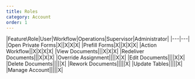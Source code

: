 ```yaml
---
title: Roles
category: Account
order: 1
---
```


|Feature\Role|User|Workflow|Operations|Supervisor|Administrator|
|---|---|
|Open Private Forms|X||X|X|X|
|Prefill Forms|X||X|X|X|
|Action Workflow||X|X|X|X|
|View Documents|||X|X|X|
|Redeliver Documents|||X|X|X|
|Override Assignment||||X|X|
|Edit Documents||||X|X|
|Delete Documents|||||X|
|Rework Documents|||||X|
|Update Tables|||||X|
|Manage Account|||||X|